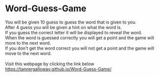 # Word-Guess-Game

You will be given 10 guess to guess the word that is given to you. <br />
After 4 guess you will be given a hint on what the word is. <br />
If you guess the correct letter it will be displayed to reveal the word. <br />
When the word is guessed correctly you will get a point and the game will more to the next word. <br />
If you don't get the word correct you will not get a point and the game will move to the next word. <br />
<br />
Visit this webpage by clicking the link below <br />
https://tannergalloway.github.io/Word-Guess-Game/
